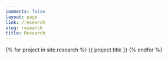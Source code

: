 ```yaml
---
comments: false
layout: page
link: /research
slug: research
title: Research
---
```

{% for project in site.research %}
  {{ project.title }}
{% endfor %}
